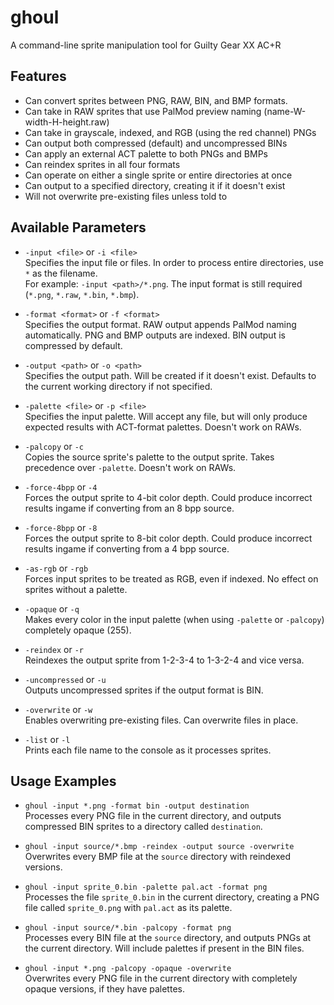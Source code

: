 # ghoul
 A command-line sprite manipulation tool for Guilty Gear XX AC+R

## Features
 - Can convert sprites between PNG, RAW, BIN, and BMP formats.
 - Can take in RAW sprites that use PalMod preview naming (name-W-width-H-height.raw)
 - Can take in grayscale, indexed, and RGB (using the red channel) PNGs
 - Can output both compressed (default) and uncompressed BINs
 - Can apply an external ACT palette to both PNGs and BMPs
 - Can reindex sprites in all four formats
 - Can operate on either a single sprite or entire directories at once
 - Can output to a specified directory, creating it if it doesn't exist
 - Will not overwrite pre-existing files unless told to

## Available Parameters
 - `-input <file>` or `-i <file>`<br/>
 Specifies the input file or files. In order to process entire directories, use `*` as the filename.<br/>
 For example: `-input <path>/*.png`. The input format is still required (`*.png`, `*.raw`, `*.bin`, `*.bmp`).

 - `-format <format>` or `-f <format>`<br/>
 Specifies the output format. RAW output appends PalMod naming automatically. PNG and BMP outputs are indexed. BIN output is compressed by default.

 - `-output <path>` or `-o <path>`<br/>
 Specifies the output path. Will be created if it doesn't exist. Defaults to the current working directory if not specified.

 - `-palette <file>` or `-p <file>`<br/>
 Specifies the input palette. Will accept any file, but will only produce expected results with ACT-format palettes. Doesn't work on RAWs.

 - `-palcopy` or `-c`<br/>
 Copies the source sprite's palette to the output sprite. Takes precedence over `-palette`. Doesn't work on RAWs.

 - `-force-4bpp` or `-4`<br/>
 Forces the output sprite to 4-bit color depth. Could produce incorrect results ingame if converting from an 8 bpp source.
 
 - `-force-8bpp` or `-8`<br/>
 Forces the output sprite to 8-bit color depth. Could produce incorrect results ingame if converting from a 4 bpp source.
 
 - `-as-rgb` or `-rgb`<br/>
 Forces input sprites to be treated as RGB, even if indexed. No effect on sprites without a palette.

 - `-opaque` or `-q`<br/>
 Makes every color in the input palette (when using `-palette` or `-palcopy`) completely opaque (255).

 - `-reindex` or `-r`<br/>
 Reindexes the output sprite from 1-2-3-4 to 1-3-2-4 and vice versa.

 - `-uncompressed` or `-u`<br/>
 Outputs uncompressed sprites if the output format is BIN.

 - `-overwrite` or `-w`<br/>
 Enables overwriting pre-existing files. Can overwrite files in place.

 - `-list` or `-l`<br/>
 Prints each file name to the console as it processes sprites.

## Usage Examples
 - `ghoul -input *.png -format bin -output destination`<br/>
 Processes every PNG file in the current directory, and outputs compressed BIN sprites to a directory called `destination`.

 - `ghoul -input source/*.bmp -reindex -output source -overwrite`<br/>
 Overwrites every BMP file at the `source` directory with reindexed versions.

 - `ghoul -input sprite_0.bin -palette pal.act -format png`<br/>
 Processes the file `sprite_0.bin` in the current directory, creating a PNG file called `sprite_0.png` with `pal.act` as its palette.
 
 - `ghoul -input source/*.bin -palcopy -format png`<br/>
 Processes every BIN file at the `source` directory, and outputs PNGs at the current directory. Will include palettes if present in the BIN files.
 
 - `ghoul -input *.png -palcopy -opaque -overwrite`<br/>
 Overwrites every PNG file in the current directory with completely opaque versions, if they have palettes.